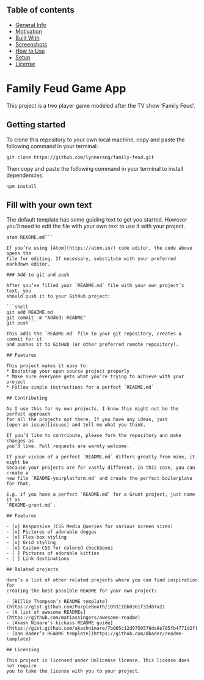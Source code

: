 

## Table of contents
* [General Info](#General-Info)
* [Motivation](#Motivation)
* [Built With](#Built-With)
* [Screenshots](#Screenshots)
* [How to Use](#How-to-Use)
* [Setup](#Setup)
* [License](#License)

# Family Feud Game App

This project is a two player game modeled after the TV show ‘Family Feud’.

## Getting started

To clone this repository to your own local machine, copy and paste the following command in your terminal:

```shell
git clone https://github.com/lynnerang/family-feud.git
```

Then copy and paste the following command in your terminal to install dependencies:

```shell
npm install
```

## Fill with your own text

The default template has some guiding text to get you started. However you’ll
need to edit the file with your own text to use it with your project.

```shell
atom README.md```

If you’re using [Atom](https://atom.io/) code editor, the code above opens the
file for editing. If necessary, substitute with your preferred markdown editor.

### Add to git and push

After you’ve filled your `README.md` file with your own project’s text, you
should push it to your GitHub project:

```shell
git add README.md
git commit -m "Added: README"
git push```

This adds the `README.md` file to your git repository, creates a commit for it
and pushes it to GitHub (or other preferred remote repository).

## Features

This project makes it easy to:
* Bootstrap your open source project properly
* Make sure everyone gets what you’re trying to achieve with your project
* Follow simple instructions for a perfect `README.md`

## Contributing

As I use this for my own projects, I know this might not be the perfect approach
for all the projects out there. If you have any ideas, just
[open an issue][issues] and tell me what you think.

If you’d like to contribute, please fork the repository and make changes as
you’d like. Pull requests are warmly welcome.

If your vision of a perfect `README.md` differs greatly from mine, it might be
because your projects are for vastly different. In this case, you can create a
new file `README-yourplatform.md` and create the perfect boilerplate for that.

E.g. if you have a perfect `README.md` for a Grunt project, just name it as
`README-grunt.md`.

## Features

- [x] Responsive (CSS Media Queries for various screen sizes)
- [x] Pictures of adorable doggos
- [x] Flex-box styling
- [x] Grid styling
- [x] Custom CSS for colored checkboxes
- [ ] Pictures of adorable kitties
- [ ] Link destinations

## Related projects

Here’s a list of other related projects where you can find inspiration for
creating the best possible README for your own project:

- [Billie Thompson’s README template](https://gist.github.com/PurpleBooth/109311bb0361f32d87a2)
- [A list of awesome READMEs](https://github.com/matiassingers/awesome-readme)
- [Akash Nimare’s kickass README guide](https://gist.github.com/akashnimare/7b065c12d9750578de8e705fb4771d2f)
- [Dan Bader’s README template](https://github.com/dbader/readme-template)

## Licensing

This project is licensed under Unlicense license. This license does not require
you to take the license with you to your project.